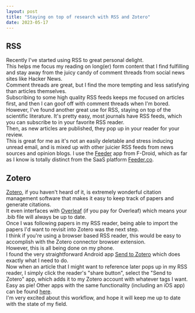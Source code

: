 ```yaml
---
layout: post
title: "Staying on top of research with RSS and Zotero"
date: 2023-05-17
---
```

## RSS
Recently I've started using RSS to great personal delight.  
This helps me focus my reading on long(er) form content that I find fulfilling and stay away from the juicy candy of comment threads from social news sites like Hacker News.  
Comment threads are great, but I find the more tempting and less satisfying than articles themselves.  
Subscribing to some high quality RSS feeds keeps me focused on articles first, and then I can goof off with comment threads when I'm bored.
However, I've found another great use for RSS, staying on top of the scientific literature.
It's pretty easy, most journals have RSS feeds, which you can subscribe to in your favorite RSS reader.  
Then, as new articles are published, they pop up in your reader for your review.  
This is great for me as it's not an easily deletable and stress inducing unread email, and is mixed up with other juicier RSS feeds from news sources and opinion blogs.
I use the [Feeder](https://f-droid.org/en/packages/com.nononsenseapps.feeder/) app from F-Droid, which as far as I know is totally distinct from the SaaS platform [Feeder.co](https://feeder.co/).

## Zotero
[Zotero](https://www.zotero.org/), if you haven't heard of it, is extremely wonderful citation management software that makes it easy to keep track of papers and generate citations.  
It even interfaces with [Overleaf](https://www.overleaf.com/) (if you pay for Overleaf) which means your .bib file will always be up to date.  
Once I was following papers in my RSS reader, being able to import the papers I'd want to revisit into Zotero was the next step.  
I think if you're using a browser based RSS reader, this would be easy to accomplish with the Zotero connector browser extension.  
However, this is all being done on my phone.  
I found the very straightforward Android app [Send to Zotero](https://play.google.com/store/apps/details?id=com.mochar.sendtozotero) which does exactly what I need to do.  
Now when an article that I might want to reference later pops up in my RSS reader, I simply click the reader's "share button", select the "Send to Zotero" app, which adds it to my Zotero account with whatever tags I want.  
Easy as pie!  Other apps with the same functionality (including an iOS app) can be found [here](https://www.zotero.org/support/mobile).  
I'm very excited about this workflow, and hope it will keep me up to date with the state of my field.
